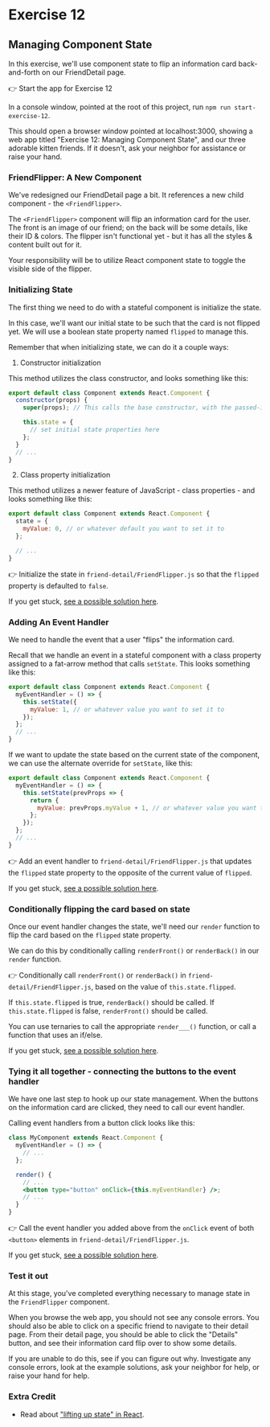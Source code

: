 # Exercise 12

## Managing Component State

In this exercise, we'll use component state to flip an information card back-and-forth on our FriendDetail page.

👉 Start the app for Exercise 12

In a console window, pointed at the root of this project, run `npm run start-exercise-12`.

This should open a browser window pointed at localhost:3000, showing a web app titled "Exercise 12: Managing Component State", and our three adorable kitten friends. If it doesn't, ask your neighbor for assistance or raise your hand.

### FriendFlipper: A New Component

We've redesigned our FriendDetail page a bit. It references a new child component - the `<FriendFlipper>`.

The `<FriendFlipper>` component will flip an information card for the user. The front is an image of our friend; on the back will be some details, like their ID & colors. The flipper isn't functional yet - but it has all the styles & content built out for it.

Your responsibility will be to utilize React component state to toggle the visible side of the flipper.

### Initializing State

The first thing we need to do with a stateful component is initialize the state.

In this case, we'll want our initial state to be such that the card is not flipped yet. We will use a boolean state property named `flipped` to manage this.

Remember that when initializing state, we can do it a couple ways:

1. Constructor initialization

This method utilizes the class constructor, and looks something like this:

```jsx
export default class Component extends React.Component {
  constructor(props) {
    super(props); // This calls the base constructor, with the passed-in props.

    this.state = {
      // set initial state properties here
    };
  }
  // ...
}
```

2. Class property initialization

This method utilizes a newer feature of JavaScript - class properties - and looks something like this:

```jsx
export default class Component extends React.Component {
  state = {
    myValue: 0, // or whatever default you want to set it to
  };

  // ...
}
```

👉 Initialize the state in `friend-detail/FriendFlipper.js` so that the `flipped` property is defaulted to `false`.

If you get stuck, [see a possible solution here](./SOLUTIONS.md#initialization).

### Adding An Event Handler

We need to handle the event that a user "flips" the information card.

Recall that we handle an event in a stateful component with a class property assigned to a fat-arrow method that calls `setState`. This looks something like this:

```jsx
export default class Component extends React.Component {
  myEventHandler = () => {
    this.setState({
      myValue: 1, // or whatever value you want to set it to
    });
  };
  // ...
}
```

If we want to update the state based on the current state of the component, we can use the alternate override for `setState`, like this:

```jsx
export default class Component extends React.Component {
  myEventHandler = () => {
    this.setState(prevProps => {
      return {
        myValue: prevProps.myValue + 1, // or whatever value you want to set it to
      };
    });
  };
  // ...
}
```

👉 Add an event handler to `friend-detail/FriendFlipper.js` that updates the `flipped` state property to the opposite of the current value of `flipped`.

If you get stuck, [see a possible solution here](./SOLUTIONS.md#event-handler).

### Conditionally flipping the card based on state

Once our event handler changes the state, we'll need our `render` function to flip the card based on the `flipped` state property.

We can do this by conditionally calling `renderFront()` or `renderBack()` in our `render` function.

👉 Conditionally call `renderFront()` or `renderBack()` in `friend-detail/FriendFlipper.js`, based on the value of `this.state.flipped`.

If `this.state.flipped` is true, `renderBack()` should be called. If `this.state.flipped` is false, `renderFront()` should be called.

You can use ternaries to call the appropriate `render___()` function, or call a function that uses an if/else.

If you get stuck, [see a possible solution here](./SOLUTIONS.md#conditional-render).

### Tying it all together - connecting the buttons to the event handler

We have one last step to hook up our state management. When the buttons on the information card are clicked, they need to call our event handler.

Calling event handlers from a button click looks like this:

```jsx
class MyComponent extends React.Component {
  myEventHandler = () => {
    // ...
  };

  render() {
    // ...
    <button type="button" onClick={this.myEventHandler} />;
    // ...
  }
}
```

👉 Call the event handler you added above from the `onClick` event of both `<button>` elements in `friend-detail/FriendFlipper.js`.

If you get stuck, [see a possible solution here](./SOLUTIONS.md#connect-buttons-to-handler).

### Test it out

At this stage, you've completed everything necessary to manage state in the `FriendFlipper` component.

When you browse the web app, you should not see any console errors. You should also be able to click on a specific friend to navigate to their detail page. From their detail page, you should be able to click the "Details" button, and see their information card flip over to show some details.

If you are unable to do this, see if you can figure out why. Investigate any console errors, look at the example solutions, ask your neighbor for help, or raise your hand for help.

### Extra Credit

- Read about ["lifting up state" in React](https://reactjs.org/docs/lifting-state-up.html).
